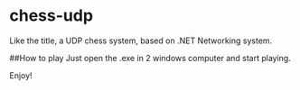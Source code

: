 # chess-udp

Like the title, a UDP chess system, based on .NET Networking system.

##How to play
Just open the .exe in 2 windows computer and start playing.

Enjoy!
